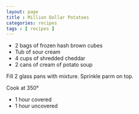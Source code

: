```yaml
---
layout: page
title : Million Dollar Potatoes
categories: recipes
tags : [ recipes ]
---
```


* 2 bags of frozen hash brown cubes
* Tub of sour cream
* 4 cups of shredded cheddar
* 2 cans of cream of potato soup

Fill 2 glass pans with mixture.  Sprinkle parm on top.

Cook at 350&deg;

* 1 hour covered
* 1 hour uncovered


